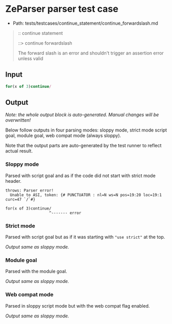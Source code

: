 # ZeParser parser test case

- Path: tests/testcases/continue_statement/continue_forwardslash.md

> :: continue statement
>
> ::> continue forwardslash
>
> The forward slash is an error and shouldn't trigger an assertion error unless valid


## Input

`````js
for(x of 3)continue/
`````

## Output

_Note: the whole output block is auto-generated. Manual changes will be overwritten!_

Below follow outputs in four parsing modes: sloppy mode, strict mode script goal, module goal, web compat mode (always sloppy).

Note that the output parts are auto-generated by the test runner to reflect actual result.

### Sloppy mode

Parsed with script goal and as if the code did not start with strict mode header.

`````
throws: Parser error!
  Unable to ASI, token: {# PUNCTUATOR : nl=N ws=N pos=19:20 loc=19:1 curc=47 `/`#}

for(x of 3)continue/
                   ^------- error
`````

### Strict mode

Parsed with script goal but as if it was starting with `"use strict"` at the top.

_Output same as sloppy mode._

### Module goal

Parsed with the module goal.

_Output same as sloppy mode._

### Web compat mode

Parsed in sloppy script mode but with the web compat flag enabled.

_Output same as sloppy mode._
